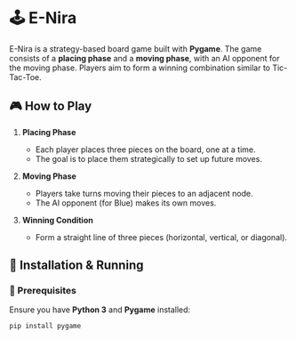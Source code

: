 # 🕹️ E-Nira

E-Nira is a strategy-based board game built with **Pygame**. The game consists of a **placing phase** and a **moving phase**, with an AI opponent for the moving phase. Players aim to form a winning combination similar to Tic-Tac-Toe.

## 🎮 How to Play

1. **Placing Phase**  
   - Each player places three pieces on the board, one at a time.  
   - The goal is to place them strategically to set up future moves.  

2. **Moving Phase**  
   - Players take turns moving their pieces to an adjacent node.  
   - The AI opponent (for Blue) makes its own moves.  

3. **Winning Condition**  
   - Form a straight line of three pieces (horizontal, vertical, or diagonal).   

## 🚀 Installation & Running

### 🔹 Prerequisites  
Ensure you have **Python 3** and **Pygame** installed:  
```sh
pip install pygame

